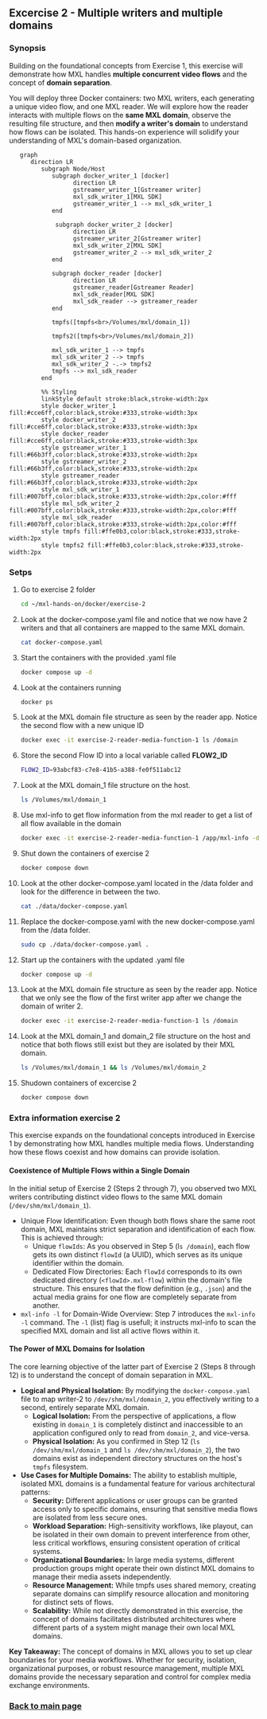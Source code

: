 ## Excercise 2 - Multiple writers and multiple domains

### Synopsis
Building on the foundational concepts from Exercise 1, this exercise will demonstrate how MXL handles **multiple concurrent video flows** and the concept of **domain separation**.

You will deploy three Docker containers: two MXL writers, each generating a unique video flow, and one MXL reader. We will explore how the reader interacts with multiple flows on the **same MXL domain**, observe the resulting file structure, and then **modify a writer's domain** to understand how flows can be isolated. This hands-on experience will solidify your understanding of MXL's domain-based organization.

```mermaid
   graph
      direction LR
         subgraph Node/Host
            subgraph docker_writer_1 [docker]
                  direction LR
                  gstreamer_writer_1[Gstreamer writer]
                  mxl_sdk_writer_1[MXL SDK]
                  gstreamer_writer_1 --> mxl_sdk_writer_1
            end
             
             subgraph docker_writer_2 [docker]
                  direction LR
                  gstreamer_writer_2[Gstreamer writer]
                  mxl_sdk_writer_2[MXL SDK]
                  gstreamer_writer_2 --> mxl_sdk_writer_2
            end

            subgraph docker_reader [docker]
                  direction LR
                  gstreamer_reader[Gstreamer Reader]
                  mxl_sdk_reader[MXL SDK]
                  mxl_sdk_reader --> gstreamer_reader
            end

            tmpfs([tmpfs<br>/Volumes/mxl/domain_1])

            tmpfs2([tmpfs<br>/Volumes/mxl/domain_2])

            mxl_sdk_writer_1 --> tmpfs
            mxl_sdk_writer_2 --> tmpfs
            mxl_sdk_writer_2 -.-> tmpfs2
            tmpfs --> mxl_sdk_reader
         end

         %% Styling
         linkStyle default stroke:black,stroke-width:2px
         style docker_writer_1 fill:#cce6ff,color:black,stroke:#333,stroke-width:3px
         style docker_writer_2 fill:#cce6ff,color:black,stroke:#333,stroke-width:3px
         style docker_reader fill:#cce6ff,color:black,stroke:#333,stroke-width:3px
         style gstreamer_writer_1 fill:#66b3ff,color:black,stroke:#333,stroke-width:2px
         style gstreamer_writer_2 fill:#66b3ff,color:black,stroke:#333,stroke-width:2px
         style gstreamer_reader fill:#66b3ff,color:black,stroke:#333,stroke-width:2px
         style mxl_sdk_writer_1 fill:#007bff,color:black,stroke:#333,stroke-width:2px,color:#fff
         style mxl_sdk_writer_2 fill:#007bff,color:black,stroke:#333,stroke-width:2px,color:#fff
         style mxl_sdk_reader fill:#007bff,color:black,stroke:#333,stroke-width:2px,color:#fff
         style tmpfs fill:#ffe0b3,color:black,stroke:#333,stroke-width:2px
         style tmpfs2 fill:#ffe0b3,color:black,stroke:#333,stroke-width:2px
```

### Setps

1. Go to exercise 2 folder  
   ```sh
   cd ~/mxl-hands-on/docker/exercise-2
   ```
1. Look at the docker-compose.yaml file and notice that we now have 2 writers and that all containers are mapped to the same MXL domain.  
   ```sh
   cat docker-compose.yaml
   ```
1. Start the containers with the provided .yaml file  
   ```sh
   docker compose up -d
   ```
1. Look at the containers running  
   ```sh
   docker ps
   ```
1. Look at the MXL domain file structure as seen by the reader app. Notice the second flow with a new unique ID  
   ```sh
   docker exec -it exercise-2-reader-media-function-1 ls /domain
   ```
1. Store the second Flow ID into a local variable called **FLOW2_ID**
   ```sh
   FLOW2_ID=93abcf83-c7e8-41b5-a388-fe0f511abc12
   ```
1. Look at the MXL domain_1 file structure on the host.  
   ```sh
   ls /Volumes/mxl/domain_1
   ```
1. Use mxl-info to get flow information from the mxl reader to get a list of all flow available in the domain
   ```sh
   docker exec -it exercise-2-reader-media-function-1 /app/mxl-info -d /domain -l
   ```
1. Shut down the containers of exercise 2  
   ```sh
   docker compose down
   ```
1. Look at the other docker-compose.yaml located in the /data folder and look for the difference in between the two.
   ```sh
   cat ./data/docker-compose.yaml
   ```
1. Replace the docker-compose.yaml with the new docker-compose.yaml from the /data folder.
   ```sh
   sudo cp ./data/docker-compose.yaml .
   ```
1. Start up the containers with the updated .yaml file  
   ```sh
   docker compose up -d
   ```
1. Look at the MXL domain file structure as seen by the reader app. Notice that we only see the flow of the first writer app after we change the domain of writer 2.  
   ```sh
   docker exec -it exercise-2-reader-media-function-1 ls /domain
   ```
1. Look at the MXL domain_1 and domain_2 file structure on the host and notice that both flows still exist but they are isolated by their MXL domain.  
   ```sh
   ls /Volumes/mxl/domain_1 && ls /Volumes/mxl/domain_2
   ```
1. Shudown containers of excercise 2  
   ```sh
   docker compose down
   ```


### Extra information exercise 2
This exercise expands on the foundational concepts introduced in Exercise 1 by demonstrating how MXL handles multiple media flows. Understanding how these flows coexist and how domains can provide isolation.

#### Coexistence of Multiple Flows within a Single Domain
In the initial setup of Exercise 2 (Steps 2 through 7), you observed two MXL writers contributing distinct video flows to the same MXL domain (`/dev/shm/mxl/domain_1`).  

* Unique Flow Identification: Even though both flows share the same root domain, MXL maintains strict separation and identification of each flow. This is achieved through:
	* Unique `flowIds`: As you observed in Step 5 (l`s /domain`), each flow gets its own distinct `flowId` (a UUID), which serves as its unique identifier within the domain.
	* Dedicated Flow Directories: Each `flowId` corresponds to its own dedicated directory (`<flowId>.mxl-flow`) within the domain's file structure. This ensures that the flow definition (e.g., `.json`) and the actual media grains for one flow are completely separate from another.
* `mxl-info -l` for Domain-Wide Overview: Step 7 introduces the `mxl-info -l` command. The `-l` (list) flag is usefull; it instructs mxl-info to scan the specified MXL domain and list all active flows within it. 

#### The Power of MXL Domains for Isolation
The core learning objective of the latter part of Exercise 2 (Steps 8 through 12) is to understand the concept of domain separation in MXL.

* **Logical and Physical Isolation:** By modifying the `docker-compose.yaml` file to map writer-2 to `/dev/shm/mxl/domain_2`, you effectively writing to a second, entirely separate MXL domain.
	* **Logical Isolation:** From the perspective of applications, a flow existing in `domain_1` is completely distinct and inaccessible to an application configured only to read from `domain_2`, and vice-versa.
	* **Physical Isolation:** As you confirmed in Step 12 (`ls /dev/shm/mxl/domain_1` and `ls /dev/shm/mxl/domain_2`), the two domains exist as independent directory structures on the host's `tmpfs` filesystem.
* **Use Cases for Multiple Domains:** The ability to establish multiple, isolated MXL domains is a fundamental feature for various architectural patterns:
	* **Security:** Different applications or user groups can be granted access only to specific domains, ensuring that sensitive media flows are isolated from less secure ones.
	* **Workload Separation:** High-sensitivity workflows, like playout, can be isolated in their own domain to prevent interference from other, less critical workflows, ensuring consistent operation of critical systems.
	* **Organizational Boundaries:** In large media systems, different production groups might operate their own distinct MXL domains to manage their media assets independently.
	* **Resource Management:** While tmpfs uses shared memory, creating separate domains can simplify resource allocation and monitoring for distinct sets of flows.
	* **Scalability:** While not directly demonstrated in this exercise, the concept of domains facilitates distributed architectures where different parts of a system might manage their own local MXL domains.

**Key Takeaway:** The concept of domains in MXL allows you to set up clear boundaries for your media workflows. Whether for security, isolation, organizational purposes, or robust resource management, multiple MXL domains provide the necessary separation and control for complex media exchange environments.
### [Back to main page](../README.md)
